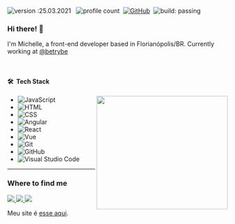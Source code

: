 ![version :25.03.2021](https://img.shields.io/badge/version-16.04.2021-informational) &nbsp;
![profile count](https://komarev.com/ghpvc/?username=michellehorn&color=red)&nbsp;
[![GitHub](https://img.shields.io/github/followers/michellehorn?label=follow&style=social)](https://github.com/michellehorn)&nbsp;
![build: passing](https://img.shields.io/badge/build-passing-success)
  
 ### Hi there! 👋 
<p> 
  I'm Michelle, a front-end developer based in Florianópolis/BR. Currently working at <a href="https://github.com/betrybe">@betrybe</a></span></p>
</p>
</br>

#### 🛠 &nbsp;Tech Stack

<img align="right" src="https://github-readme-stats.vercel.app/api/top-langs/?username=michellehorn&theme=dracula&bg_color=0d1117&border_color=eee" height="260" width=300/>

- ![JavaScript](https://img.shields.io/badge/-JavaScript-05122A?style=flat&logo=javascript)&nbsp;
- ![HTML](https://img.shields.io/badge/-HTML-05122A?style=flat&logo=HTML5)&nbsp;
- ![CSS](https://img.shields.io/badge/-CSS-05122A?style=flat&logo=CSS3&logoColor=1572B6)&nbsp;
- ![Angular](https://img.shields.io/badge/-Angular-05122A?style=flat&logo=angular&logoColor=d7052e)&nbsp;
- ![React](https://img.shields.io/badge/-React-05122A?style=flat&logo=react&logoColor=1572B6)&nbsp;
- ![Vue](https://img.shields.io/badge/-Vue-05122A?style=flat&logo=vue-dot-js&logoColor=4FC08D)&nbsp;
- ![Git](https://img.shields.io/badge/-Git-05122A?style=flat&logo=git)&nbsp;
- ![GitHub](https://img.shields.io/badge/-GitHub-05122A?style=flat&logo=github)&nbsp;
- ![Visual Studio Code](https://img.shields.io/badge/-Visual%20Studio%20Code-05122A?style=flat&logo=visual-studio-code&logoColor=007ACC)&nbsp;

------------------------------------------------------------------------------------------------------------------------------------------------------------

### Where to find me
<a alt="Linkedin" href="https://www.linkedin.com/in/michelle-horn/" target="_blank" rel=”noopener>
  <img src="https://img.shields.io/badge/-LinkedIn-222?style=flat&logo=LinkedIn&logoColor=0A66C2" />
</a>
 
<a alt="Twitter" href="https://twitter.com/devmichellehorn" target="_blank" rel=”noopener>
  <img src="https://img.shields.io/badge/-Twitter-222?style=flat&logo=Twitter&logoColor=1DA1F2" />
</a>
 
<a alt="Email" href="https://dev.michellehorn@gmail.com" target="_blank" rel=”noopener>
  <img src="https://img.shields.io/badge/-Gmail-222?style=flat&logo=Gmail&logoColor=#1DA1F2" />
</a>
</br>

Meu site é [esse aqui](https://devmhorn.web.app/).

